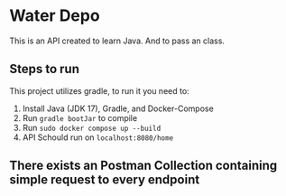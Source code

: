 # Water Depo #
This is an API created to learn Java.
And to pass an class.

## Steps to run ##
This project utilizes gradle, to run it you need to:
1. Install Java (JDK 17), Gradle, and Docker-Compose
2. Run `gradle bootJar` to compile
3. Run `sudo docker compose up --build`
4. API Schould run on `localhost:8080/home`

## There exists an Postman Collection containing simple request to every endpoint ##
